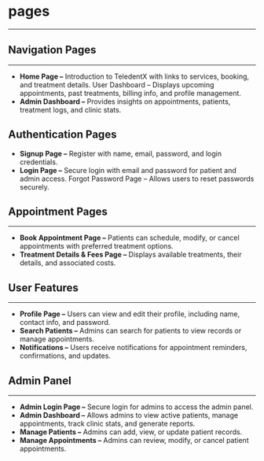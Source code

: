 # pages
---

## Navigation Pages
---
- **Home Page –** Introduction to TeledentX with links to services, booking, and treatment details.
User Dashboard – Displays upcoming appointments, past treatments, billing info, and profile management.
- **Admin Dashboard –** Provides insights on appointments, patients, treatment logs, and clinic stats.
## Authentication Pages
- **Signup Page –** Register with name, email, password, and login credentials.
- **Login Page –** Secure login with email and password for patient and admin access.
Forgot Password Page – Allows users to reset passwords securely.
## Appointment Pages
---
- **Book Appointment Page –** Patients can schedule, modify, or cancel appointments with preferred treatment options.
- **Treatment Details & Fees Page –** Displays available treatments, their details, and associated costs.
## User Features
---
- **Profile Page –** Users can view and edit their profile, including name, contact info, and password.
- **Search Patients –** Admins can search for patients to view records or manage appointments.
- **Notifications –** Users receive notifications for appointment reminders, confirmations, and updates.
## Admin Panel
---
- **Admin Login Page –** Secure login for admins to access the admin panel.
- **Admin Dashboard –** Allows admins to view active patients, manage appointments, track clinic stats, and generate reports.
- **Manage Patients –** Admins can add, view, or update patient records.
- **Manage Appointments –** Admins can review, modify, or cancel patient appointments.






